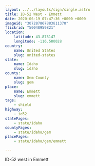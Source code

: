 ```yaml
---
layout: ../../layouts/sign/single.astro
title: ID-52 West - Emmett
date: 2020-06-19 07:47:36 +0000 +0000
imageid: "307287867883811370"
flickrid: "50048959821"
location:
    latitude: 43.873147
    longitude: -116.500028
country:
    name: United States
    slug: united-states
state:
    name: Idaho
    slug: idaho
county:
    name: Gem County
    slug: gem
place:
    name: Emmett
    slug: emmett
tags:
    - shield
highway:
    - id52
statePages:
    - state/idaho
countyPages:
    - state/idaho/gem
placePages:
    - state/idaho/gem/emmett

---
```

ID-52 west in Emmett